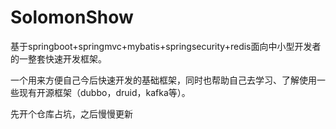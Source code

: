 # SolomonShow
基于springboot+springmvc+mybatis+springsecurity+redis面向中小型开发者的一整套快速开发框架。


一个用来方便自己今后快速开发的基础框架，同时也帮助自己去学习、了解使用一些现有开源框架（dubbo，druid，kafka等）。

先开个仓库占坑，之后慢慢更新
